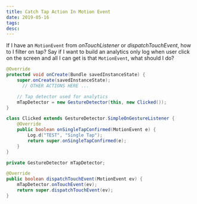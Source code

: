 ```yaml
---
title: Catch Tap Action In Motion Event
date: 2019-05-16
tags:
desc:
---
```


If I have an `MotionEvent` from *onTouchListener* or *dispatchTouchEvent*, how to I filter on tap? Say if I want to build an analytics only log when user click on the screen and all I can get is that `MotionEvent`, what should I do?
<!--more-->

```java
@Override
protected void onCreate(Bundle savedInstanceState) {
    super.onCreate(savedInstanceState);
	  // OTHER ACTIONS HERE ...

    // Tap detector used for analytics
    mTapDetector = new GestureDetector(this, new Clicked());
}

class Clicked extends GestureDetector.SimpleOnGestureListener {
    @Override
    public boolean onSingleTapConfirmed(MotionEvent e) {
        Log.d("TEST", "Single Tap");
        return super.onSingleTapConfirmed(e);
    }
}

private GestureDetector mTapDetector;

@Override
public boolean dispatchTouchEvent(MotionEvent ev) {
    mTapDetector.onTouchEvent(ev);
    return super.dispatchTouchEvent(ev);
}
```

